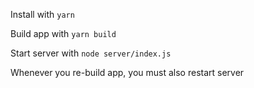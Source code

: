 Install with `yarn`

Build app with `yarn build`

Start server with `node server/index.js`

Whenever you re-build app, you must also restart server
